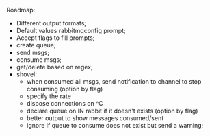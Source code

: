 Roadmap:
- Different output formats;
- Default values rabbitmqconfig prompt;
- Accept flags to fill prompts;
- create queue;
- send msgs;
- consume msgs;
- get/delete based on regex;
- shovel:
    - when consumed all msgs, send notification to channel to stop consuming (option by flag) 
    - specify the rate
    - dispose connections on ^C
    - declare queue on IN rabbit if it doesn't exists (option by flag)
    - better output to show messages consumed/sent
    - ignore if queue to consume does not exist but send a warning;